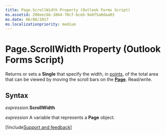 ```yaml
---
title: Page.ScrollWidth Property (Outlook Forms Script)
ms.assetid: 208eecbb-3864-70cf-bceb-9e8f5a0daa03
ms.date: 06/08/2017
ms.localizationpriority: medium
---
```



# Page.ScrollWidth Property (Outlook Forms Script)

Returns or sets a **Single** that specify the width, in [points](../language/glossary/vbe-glossary.md#point), of the total area that can be viewed by moving the scroll bars on the **[Page](Outlook.page.md)**. Read/write.


## Syntax

_expression_.**ScrollWidth**

_expression_ A variable that represents a **Page** object.

[!include[Support and feedback](~/includes/feedback-boilerplate.md)]